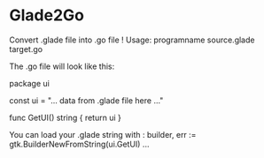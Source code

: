 # Glade2Go
Convert .glade file into .go file !
Usage: programname source.glade target.go

The .go file will look like this:

package ui

const ui = "... data from .glade file here ..."

func GetUI() string {
  return ui
}

You can load your .glade string with : builder, err := gtk.BuilderNewFromString(ui.GetUI) ...
